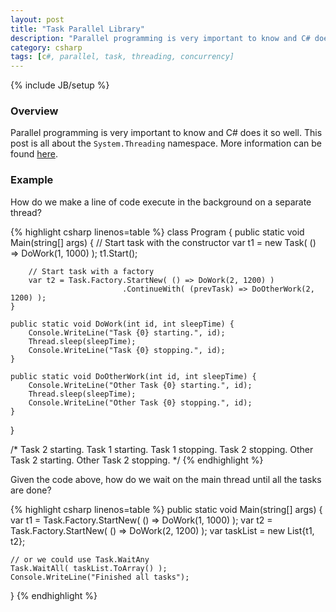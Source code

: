 ```yaml
---
layout: post
title: "Task Parallel Library"
description: "Parallel programming is very important to know and C# does it so well. This post is all about the `System.Threading` namespace. More information can be found [here](https://msdn.microsoft.com/en-us/library/system.threading.tasks.task%28v=vs.110%29.aspx)."
category: csharp 
tags: [c#, parallel, task, threading, concurrency]
---
```

{% include JB/setup %}

<!-- Overview -->
<h3>Overview</h3>

Parallel programming is very important to know and C# does it so well. This post is all about the `System.Threading` namespace. More information can be found [here](https://msdn.microsoft.com/en-us/library/system.threading.tasks.task%28v=vs.110%29.aspx).

<!-- Example -->
<h3>Example</h3>

How do we make a line of code execute in the background on a separate thread?

{% highlight csharp linenos=table  %}
class Program {
    public static void Main(string[] args) {
        // Start task with the constructor
        var t1 = new Task( () => DoWork(1, 1000) );
        t1.Start();

        // Start task with a factory
        var t2 = Task.Factory.StartNew( () => DoWork(2, 1200) )
                             .ContinueWith( (prevTask) => DoOtherWork(2, 1200) );
    }

    public static void DoWork(int id, int sleepTime) {
        Console.WriteLine("Task {0} starting.", id);
        Thread.sleep(sleepTime);
        Console.WriteLine("Task {0} stopping.", id);
    }

    public static void DoOtherWork(int id, int sleepTime) {
        Console.WriteLine("Other Task {0} starting.", id);
        Thread.sleep(sleepTime);
        Console.WriteLine("Other Task {0} stopping.", id);
    }
}

/*
Task 2 starting.
Task 1 starting.
Task 1 stopping.
Task 2 stopping.
Other Task 2 starting.
Other Task 2 stopping.
 */
{% endhighlight %}

Given the code above, how do we wait on the main thread until all the tasks are done?

{% highlight csharp linenos=table  %}
public static void Main(string[] args) {
    var t1 = Task.Factory.StartNew( () => DoWork(1, 1000) );
    var t2 = Task.Factory.StartNew( () => DoWork(2, 1200) );
    var taskList = new List<Task>{t1, t2};

    // or we could use Task.WaitAny
    Task.WaitAll( taskList.ToArray() );
    Console.WriteLine("Finished all tasks");
}
{% endhighlight %}

